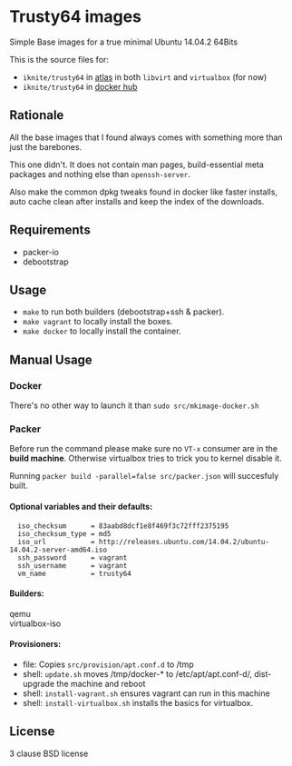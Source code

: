 Trusty64 images
===============


Simple Base images for a true minimal Ubuntu 14.04.2 64Bits

This is the source files for: 

* `iknite/trusty64` in [atlas](//atlas.hashicorp.com/iknite/boxes/trusty64) in both `libvirt` and `virtualbox` (for now)
* `iknite/trusty64` in [docker hub](//hub.docker.com/u/iknite/trusty64)

Rationale
---------
All the base images that I found always comes with something more than just the barebones. 

This one didn't. It does not contain man pages, build-essential meta packages and nothing else
than `openssh-server`.

Also make the common dpkg tweaks found in docker like faster installs, 
auto cache clean after installs and keep the index of the downloads.

Requirements
------------

* packer-io
* debootstrap

Usage
-----

* `make` to run both builders (debootstrap+ssh & packer).
* `make vagrant` to locally install the boxes.
* `make docker` to locally install the container. 

Manual Usage
------------

### Docker

There's no other way to launch it than `sudo src/mkimage-docker.sh`


### Packer

Before run the command please make sure no `VT-x` consumer are in the **build machine**. Otherwise virtualbox tries to
trick you to kernel disable it. 

Running `packer build -parallel=false src/packer.json` will succesfuly built. 


#### Optional variables and their defaults:

```
  iso_checksum      = 83aabd8dcf1e8f469f3c72fff2375195
  iso_checksum_type = md5
  iso_url           = http://releases.ubuntu.com/14.04.2/ubuntu-14.04.2-server-amd64.iso
  ssh_password      = vagrant
  ssh_username      = vagrant
  vm_name           = trusty64
```

#### Builders:

  qemu          
  virtualbox-iso

#### Provisioners:

  * file: Copies `src/provision/apt.conf.d` to /tmp 
  * shell: `update.sh` moves /tmp/docker-* to /etc/apt/apt.conf-d/, dist-upgrade the machine and reboot
  * shell: `install-vagrant.sh` ensures vagrant can run in this machine
  * shell: `install-virtualbox.sh` installs the basics for virtualbox.

License
-------

3 clause BSD license
